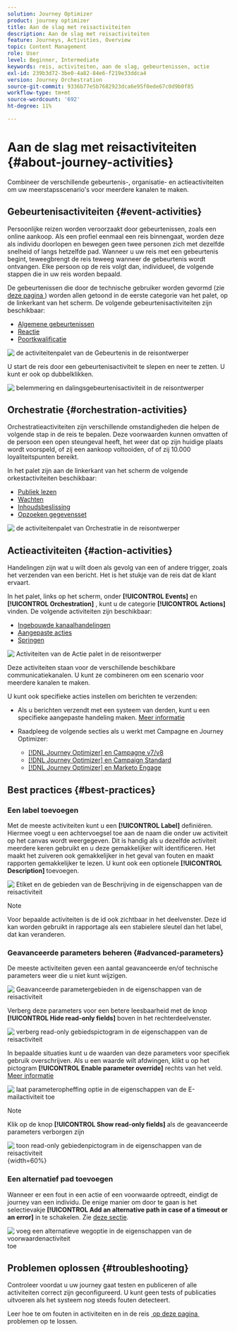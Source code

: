 ```yaml
---
solution: Journey Optimizer
product: journey optimizer
title: Aan de slag met reisactiviteiten
description: Aan de slag met reisactiviteiten
feature: Journeys, Activities, Overview
topic: Content Management
role: User
level: Beginner, Intermediate
keywords: reis, activiteiten, aan de slag, gebeurtenissen, actie
exl-id: 239b3d72-3be0-4a82-84e6-f219e33ddca4
version: Journey Orchestration
source-git-commit: 9336b77e5b7682923dca6e95f0ede67c0d9b0f85
workflow-type: tm+mt
source-wordcount: '692'
ht-degree: 11%

---
```


# Aan de slag met reisactiviteiten {#about-journey-activities}

Combineer de verschillende gebeurtenis-, organisatie- en actieactiviteiten om uw meerstapsscenario&#39;s voor meerdere kanalen te maken.

## Gebeurtenisactiviteiten {#event-activities}

Persoonlijke reizen worden veroorzaakt door gebeurtenissen, zoals een online aankoop. Als een profiel eenmaal een reis binnengaat, worden deze als individu doorlopen en bewegen geen twee personen zich met dezelfde snelheid of langs hetzelfde pad. Wanneer u uw reis met een gebeurtenis begint, teweegbrengt de reis teweeg wanneer de gebeurtenis wordt ontvangen. Elke persoon op de reis volgt dan, individueel, de volgende stappen die in uw reis worden bepaald.

De gebeurtenissen die door de technische gebruiker worden gevormd (zie [&#x200B; deze pagina &#x200B;](../event/about-events.md)) worden allen getoond in de eerste categorie van het palet, op de linkerkant van het scherm. De volgende gebeurtenisactiviteiten zijn beschikbaar:

* [Algemene gebeurtenissen](../building-journeys/general-events.md)
* [Reactie](../building-journeys/reaction-events.md)
* [Poortkwalificatie](../building-journeys/audience-qualification-events.md)

![&#x200B; de activiteitenpalet van de Gebeurtenis in de reisontwerper &#x200B;](assets/journey43.png)

U start de reis door een gebeurtenisactiviteit te slepen en neer te zetten. U kunt er ook op dubbelklikken.

![&#x200B; belemmering en dalingsgebeurtenisactiviteit in de reisontwerper &#x200B;](assets/journey44.png)

## Orchestratie {#orchestration-activities}

Orchestratieactiviteiten zijn verschillende omstandigheden die helpen de volgende stap in de reis te bepalen. Deze voorwaarden kunnen omvatten of de persoon een open steungeval heeft, het weer dat op zijn huidige plaats wordt voorspeld, of zij een aankoop voltooiden, of of zij 10.000 loyaliteitspunten bereikt.

In het palet zijn aan de linkerkant van het scherm de volgende orkestactiviteiten beschikbaar:

<!--* [Optimize](optimize.md)-->
* [Publiek lezen](read-audience.md)
* [Wachten](wait-activity.md)
* [Inhoudsbeslissing](content-decision.md)
* [Opzoeken gegevensset](dataset-lookup.md)

![&#x200B; de activiteitenpalet van Orchestratie in de reisontwerper &#x200B;](assets/journey-orchestration-activities.png)

## Actieactiviteiten {#action-activities}

Handelingen zijn wat u wilt doen als gevolg van een of andere trigger, zoals het verzenden van een bericht. Het is het stukje van de reis dat de klant ervaart.

In het palet, links op het scherm, onder **[!UICONTROL Events]** en **[!UICONTROL Orchestration]** , kunt u de categorie **[!UICONTROL Actions]** vinden. De volgende activiteiten zijn beschikbaar:

* [Ingebouwde kanaalhandelingen](../building-journeys/journeys-message.md)
* [Aangepaste acties](../building-journeys/using-custom-actions.md)
* [Springen](../building-journeys/jump.md)

![&#x200B; Activiteiten van de Actie palet in de reisontwerper &#x200B;](assets/journey58.png)

Deze activiteiten staan voor de verschillende beschikbare communicatiekanalen. U kunt ze combineren om een scenario voor meerdere kanalen te maken.

U kunt ook specifieke acties instellen om berichten te verzenden:

* Als u berichten verzendt met een systeem van derden, kunt u een specifieke aangepaste handeling maken. [Meer informatie](../action/action.md)

* Raadpleeg de volgende secties als u werkt met Campagne en Journey Optimizer:

   * [[!DNL Journey Optimizer] en Campagne v7/v8](../action/acc-action.md)
   * [[!DNL Journey Optimizer] en Campaign Standard](../action/acs-action.md)
   * [[!DNL Journey Optimizer] en Marketo Engage](../action/marketo-engage.md)

## Best practices {#best-practices}

### Een label toevoegen

Met de meeste activiteiten kunt u een **[!UICONTROL Label]** definiëren. Hiermee voegt u een achtervoegsel toe aan de naam die onder uw activiteit op het canvas wordt weergegeven. Dit is handig als u dezelfde activiteit meerdere keren gebruikt en u deze gemakkelijker wilt identificeren. Het maakt het zuiveren ook gemakkelijker in het geval van fouten en maakt rapporten gemakkelijker te lezen. U kunt ook een optionele **[!UICONTROL Description]** toevoegen.

![&#x200B; Etiket en de gebieden van de Beschrijving in de eigenschappen van de reisactiviteit &#x200B;](assets/journey-action-label.png)

>[!NOTE]
>
>Voor bepaalde activiteiten is de id ook zichtbaar in het deelvenster. Deze id kan worden gebruikt in rapportage als een stabielere sleutel dan het label, dat kan veranderen.

### Geavanceerde parameters beheren {#advanced-parameters}

De meeste activiteiten geven een aantal geavanceerde en/of technische parameters weer die u niet kunt wijzigen.

![&#x200B; Geavanceerde parametergebieden in de eigenschappen van de reisactiviteit &#x200B;](assets/journey-advanced-parameters.png)

Verberg deze parameters voor een betere leesbaarheid met de knop **[!UICONTROL Hide read-only fields]** boven in het rechterdeelvenster.

![&#x200B; verberg read-only gebiedspictogram in de eigenschappen van de reisactiviteit &#x200B;](assets/journey-hide-read-only-fields.png)

In bepaalde situaties kunt u de waarden van deze parameters voor specifiek gebruik overschrijven. Als u een waarde wilt afdwingen, klikt u op het pictogram **[!UICONTROL Enable parameter override]** rechts van het veld. [Meer informatie](../configuration/primary-email-addresses.md#journey-parameters)

![&#x200B; laat parameteropheffing optie in de eigenschappen van de E-mailactiviteit toe &#x200B;](assets/journey-enable-parameter-override.png)

>[!NOTE]
>
>Klik op de knop **[!UICONTROL Show read-only fields]** als de geavanceerde parameters verborgen zijn
>
>![&#x200B; toon read-only gebiedenpictogram in de eigenschappen van de reisactiviteit &#x200B;](assets/journey-show-read-only-fields.png){width=60%}

### Een alternatief pad toevoegen

Wanneer er een fout in een actie of een voorwaarde optreedt, eindigt de journey van een individu. De enige manier om door te gaan is het selectievakje **[!UICONTROL Add an alternative path in case of a timeout or an error]** in te schakelen. Zie [deze sectie](../building-journeys/using-the-journey-designer.md#paths).

![&#x200B; voeg een alternatieve wegoptie in de eigenschappen van de voorwaardenactiviteit &#x200B;](assets/journey42.png) toe

## Problemen oplossen {#troubleshooting}

Controleer voordat u uw journey gaat testen en publiceren of alle activiteiten correct zijn geconfigureerd. U kunt geen tests of publicaties uitvoeren als het systeem nog steeds fouten detecteert.

Leer hoe te om fouten in activiteiten en in de reis [&#x200B; op deze pagina &#x200B;](troubleshooting.md) problemen op te lossen.
